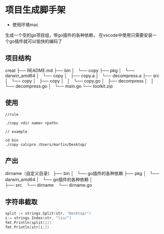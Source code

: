 # 项目生成脚手架

- 使用环境mac

生成一个空的go项目组，带go插件的各种依赖，
在vscode中使用只需要安装一个go插件就可以愉快的编码了

## 项目结构


creat
├── README.md
├── bin
│   └── copy
├── pkg
│   └── darwin_amd64
│       └── copy
│           ├── copy.a
│           └── decompress.a
├── src
│   └── copy
│       ├── copy
│       │   └── copy.go
│       ├── decompress
│       │   └── decompress.go
│       └── main.go
└── toolkit.zip



## 使用



```  shell
//rule

./copy <dir name> <path>

// example

cd bin
./copy calcpro /Users/martin/Desktop/

```

## 产出

dirname（自定义目录）
├── bin
│   └── go插件的各种依赖
├── pkg
│   └── darwin_amd64
│       └── go插件的各种依赖
│           
├── src
    └── dirname
        └── dirname.go



## 字符串截取
``` go
split := strings.Split(str, "Desktop/")
i:= strings.Index(str, "liu/")
fmt.Println(split[1])
fmt.Println(str[i:])

```